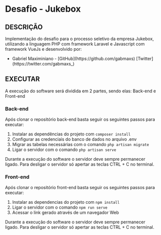 
# Desafio - Jukebox

  

## DESCRIÇÃO

<p>Implementação do desafio para o processo seletivo da empresa Jukebox, utilizando a linguagem PHP com framework Laravel e Javascript com framework VueJs e desenvolvido por: </p>

<ul>

<li>Gabriel Maximiniano - [GitHub](https://github.com/gabmaxs) [Twitter](https://twitter.com/gabmaxs_) </li>

</ul>

  

## EXECUTAR

<p>A execução do software será dividida em 2 partes, sendo elas: Back-end e Front-end </p>

### Back-end

<p>Após clonar o repositório back-end basta seguir os seguintes passos para executar:</p>

<ol>
    <li>Instalar as dependências do projeto com <code>composer install</code> </li>
    <li>Configurar as credenciais do banco de dados no arquivo .env</li>
    <li>Migrar as tabelas necessárias com o comando <code>php artisan migrate</code> </li>
    <li>Ligar o servidor com o comando <code>php artisan serve</code> </li>
</ol>

<p>Durante a execução do software o servidor deve sempre permanecer ligado. Para desligar o servidor só apertar as teclas CTRL + C no terminal. </p>

### Front-end

<p> Após clonar o repositório front-end basta seguir os seguintes passos para executar: </p>

<ol>
    <li>Instalar as dependencias do projeto com <code>npm install</code> </li>
    <li>Ligar o servidor com o comando <code>npm run serve</code> </li>
    <li>Acessar o link gerado através de um navegador Web</li>
</ol>

<p>Durante a execução do software o servidor deve sempre permanecer ligado. Para desligar o servidor só apertar as teclas CTRL + C no terminal. </p>